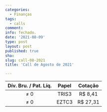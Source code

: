 ```yaml
---
categories:
  - Finanças
tags:
  - calls
comment: 
info: fechado.
date: '2021-08-09'
type: post
layout: post
published: true
sha: 
slug: call-08-2021
title: 'Call de Agosto de 2021'

---
```

| **Dív. Bru. / Pat. Líq.** | **Papel** | **Cotação** |
|:-------------------------:|:---------:|:-----------:|
| ≠ 0                       | TRIS3     | R$ 8,41     |
| ≠ 0                       | EZTC3     | R$ 27,31     |
